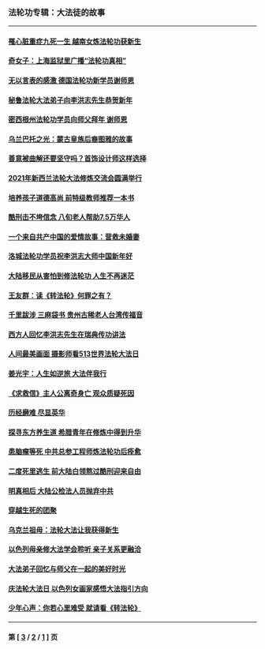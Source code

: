 ### 法轮功专辑：大法徒的故事
---
#### [罹心脏重症九死一生 越南女炼法轮功获新生](../../pages/nf1147481/n13732766.md?05310430) 
#### [奇女子：上海监狱里广播“法轮功真相”](../../pages/nf1147481/n13726443.md?05310430) 
#### [无以言表的感激 德国法轮功新学员谢师恩](../../pages/nf1147481/n13543790.md?05310430) 
#### [秘鲁法轮大法弟子向李洪志先生恭贺新年](../../pages/nf1147481/n13540182.md?05310430) 
#### [密西根州法轮功学员向师父拜年 谢师恩](../../pages/nf1147481/n13538183.md?05310430) 
#### [乌兰巴托之光：蒙古皇族后裔图雅的故事](../../pages/nf1147481/n13155759.md?05310430) 
#### [善意被曲解还要坚守吗？首饰设计师这样选择](../../pages/nf1147481/n13077575.md?05310430) 
#### [2021年新西兰法轮大法修炼交流会圆满举行](../../pages/nf1147481/n13033149.md?05310430) 
#### [培养孩子道德高尚 前特级教师推荐一本书](../../pages/nf1147481/n12938640.md?05310430) 
#### [酷刑击不垮信念 八旬老人帮助7.5万华人](../../pages/nf1147481/n12880712.md?05310430) 
#### [一个来自共产中国的爱情故事：营救未婚妻](../../pages/nf1147481/n12778386.md?05310430) 
#### [洛城法轮功学员祝李洪志大师中国新年好](../../pages/nf1147481/n12724685.md?05310430) 
#### [大陆移民从害怕到修法轮功 人生不再迷茫](../../pages/nf1147481/n12414325.md?05310430) 
#### [王友群：读《转法轮》何罪之有？](../../pages/nf1147481/n12408647.md?05310430) 
#### [千里跋涉 三麻袋书 贵州古稀老人台湾传福音](../../pages/nf1147481/n12198750.md?05310430) 
#### [西方人回忆李洪志先生在瑞典传功讲法](../../pages/nf1147481/n12099607.md?05310430) 
#### [人间最美画面 摄影师看513世界法轮大法日](../../pages/nf1147481/n12094118.md?05310430) 
#### [姜光宇：人生如逆旅 大法伴我行](../../pages/nf1147481/n12088664.md?05310430) 
#### [《求救信》主人公离奇身亡 观众质疑死因](../../pages/nf1147481/n11845215.md?05310430) 
#### [历经磨难 尽显英华](../../pages/nf1147481/n11723297.md?05310430) 
#### [探寻东方养生道 希腊青年在修炼中得到升华](../../pages/nf1147481/n11494502.md?05310430) 
#### [患脑瘤等死 中共总参工程师炼法轮功后痊愈](../../pages/nf1147481/n11466682.md?05310430) 
#### [二度死里逃生 前大陆白领熬过酷刑迎来自由](../../pages/nf1147481/n11368594.md?05310430) 
#### [明真相后 大陆公检法人员抛弃中共](../../pages/nf1147481/n11358618.md?05310430) 
#### [穿越生死的团聚](../../pages/nf1147481/n11258922.md?05310430) 
#### [乌克兰祖母：法轮大法让我获得新生](../../pages/nf1147481/n11269457.md?05310430) 
#### [以色列母亲修大法学会聆听 亲子关系更融洽](../../pages/nf1147481/n11268195.md?05310430) 
#### [大法弟子回忆与师父在一起的美好时光](../../pages/nf1147481/n11267759.md?05310430) 
#### [庆法轮大法日 以色列女画家感悟大法指引方向](../../pages/nf1147481/n11267735.md?05310430) 
#### [少年心声：你若心里难受 就请看《转法轮》](../../pages/nf1147481/n11267496.md?05310430) 

---
#### 第 [ [3](./3.md?05310430) / [2](./2.md?05310430) / [1](./1.md?05310430) ] 页
